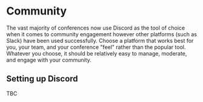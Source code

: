 # Community

The vast majority of conferences now use Discord as the tool of choice when it comes to community engagement however other platforms (such as Slack) have been used successfully. Choose a platform that works best for you, your team, and your conference "feel" rather than the popular tool. Whatever you choose, it should be relatively easy to manage, moderate, and engage with your community.

## Setting up Discord

TBC
